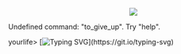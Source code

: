 <p align="center">
<img src="https://linux-console.net/common-images/play-snake-game-in-linux-terminal/Snake-Gameplay-in-Linux-Terminal.gif">

Undefined command: "to_give_up".  Try "help".

yourlife> [![Typing SVG](https://readme-typing-svg.demolab.com/?font=Fira+Code&pause=100&color=red&width=435&lines=while%20[%20-n%20$(cat%20dreams.txt%202%3E/dev/null)%20];%20do%20./tryagain;%20done)](https://git.io/typing-svg)
